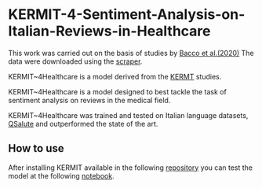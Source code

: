 # KERMIT-4-Sentiment-Analysis-on-Italian-Reviews-in-Healthcare

This work was carried out on the basis of studies by [Bacco et al.(2020)](http://ceur-ws.org/Vol-2769/paper_32.pdf)
The data were downloaded using the [scraper](https://github.com/lbacco/Italian-Healthcare-Reviews-4-Sentiment-Analysis).


KERMIT~4Healthcare is a model derived from the [KERMT](https://aclanthology.org/2020.emnlp-main.18.pdf) studies.


KERMIT~4Healthcare is a model designed to best tackle the task of sentiment analysis on reviews in the medical field. 


KERMIT~4Healthcare was trained and tested on Italian language datasets, [QSalute](http://ceur-ws.org/Vol-2769/paper_32.pdf)  and outperformed the state of the art.

## How to use
After installing KERMIT available in the following [repository](https://github.com/ART-Group-it/KERMIT) you can test the model at the following [notebook](https://github.com/ART-Group-it/KERMIT-4-Sentiment-Analysis-on-Italian-Reviews-in-Healthcare/blob/main/KERMIT4_Healthcare.ipynb).
